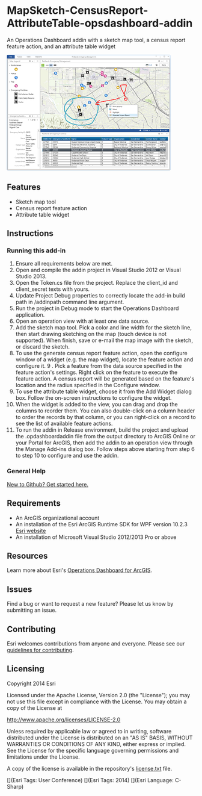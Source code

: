 MapSketch-CensusReport-AttributeTable-opsdashboard-addin
=========================================================

An Operations Dashboard addin with a sketch map tool, a census report feature action, and an attribute table widget

![Using the Addin in Operations Dashboard](ScreenShot.png)

## Features
 
* Sketch map tool
* Census report feature action
* Attribute table widget 

## Instructions

### Running this add-in
1. Ensure all requirements below are met.
2. Open and compile the addin project in Visual Studio 2012 or Visual Studio 2013.
3. Open the Token.cs file from the project. Replace the client_id and client_secret texts with yours.
4. Update Project Debug properties to correctly locate the add-in build path in /addinpath command line argument.
5. Run the project in Debug mode to start the Operations Dashboard application.
6. Open an operation view with at least one data source.
7. Add the sketch map tool. Pick a color and line width for the sketch line, then start drawing sketching on the map (touch device is not supported). When finish, save or e-mail the map image with the sketch, or discard the sketch.
8. To use the generate census report feature action, open the configure window of a widget (e.g. the map widget), locate the feature action and configure it.
9 . Pick a feature from the data source specified in the feature action's settings. Right click on the feature to execute the feature action. A census report will be generated based on the feature's location and the radius specified in the Configure window.
10. To use the attribute table widget, choose it from the Add Widget dialog box. Follow the on-screen instructions to configure the widget.
11. When the widget is added to the view, you can drag and drop the columns to reorder them. You can also double-click on a column header to order the records by that column, or you can right-click on a record to see the list of available feature actions.
12. To run the addin in Release environment, build the project and upload the .opdashboardaddin file from the output directory to ArcGIS Online or your Portal for ArcGIS, then add the addin to an operation view through the Manage Add-ins dialog box. Follow steps above starting from step 6 to step 10 to configure and use the addin.

### General Help
[New to Github? Get started here.](http://htmlpreview.github.com/?https://github.com/Esri/esri.github.com/blob/master/help/esri-getting-to-know-github.html)

## Requirements
* An ArcGIS organizational account
* An installation of the Esri ArcGIS Runtime SDK for WPF version 10.2.3 [Esri website](http://resources.arcgis.com/en/communities/runtime-wpf/)
* An installation of Microsoft Visual Studio 2012/2013 Pro or above


## Resources

Learn more about Esri's [Operations Dashboard for ArcGIS](http://www.esri.com/software/arcgis/arcgisonline/features/operations-dashboard).

## Issues

Find a bug or want to request a new feature?  Please let us know by submitting an issue.

## Contributing

Esri welcomes contributions from anyone and everyone. Please see our [guidelines for contributing](https://github.com/esri/contributing).

## Licensing

Copyright 2014 Esri

Licensed under the Apache License, Version 2.0 (the "License");
you may not use this file except in compliance with the License.
You may obtain a copy of the License at

   http://www.apache.org/licenses/LICENSE-2.0
         
Unless required by applicable law or agreed to in writing, software
distributed under the License is distributed on an "AS IS" BASIS,
WITHOUT WARRANTIES OR CONDITIONS OF ANY KIND, either express or implied.
See the License for the specific language governing permissions and
limitations under the License.
                                 
A copy of the license is available in the repository's
[license.txt](license.txt) file.
                                                                  
[](Esri Tags: User Conference)
[](Esri Tags: 2014)
[](Esri Language: C-Sharp)
                                                                                                               
                                                                                                                                                            
                                                                                                                                                            

